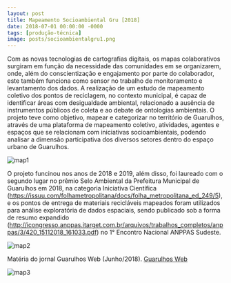 ```yaml
---
layout: post
title: Mapeamento Socioambiental Gru [2018]
date: 2018-07-01 00:00:00 -0000
tags: [produção-técnica]
image: posts/socioambientalgru1.png	
---
```


Com as novas tecnologias de cartografias digitais, os mapas colaborativos surgiram em função da necessidade das comunidades em se organizarem, onde, além do conscientização e engajamento por parte do colaborador, este também funciona como sensor no trabalho de monitoramento e levantamento dos dados. A realização de um estudo de mapeamento coletivo dos pontos de reciclagem, no contexto municipal, é capaz de identificar áreas com desigualdade ambiental, relacionado a ausência de instrumentos públicos de coleta e ao debate de ontologias ambientais. O projeto teve como objetivo, mapear e categorizar no território de Guarulhos, através de uma plataforma de mapeamento coletivo, atividades, agentes e espaços que se relacionam com iniciativas socioambientais, podendo analisar a dimensão participativa dos diversos setores dentro do espaço urbano de Guarulhos.

![map1]

O projeto funcinou nos anos de 2018 e 2019, além disso, foi laureado com o segundo lugar no prêmio Selo Ambiental da Prefeitura Municipal de Guarulhos em 2018, na categoria Iniciativa Científica (https://issuu.com/folhametropolitana/docs/folha_metropolitana_ed_249/5), e os pontos de entrega de materiais recicláveis mapeados foram utilizados para análise exploratória de dados espaciais, sendo publicado sob a forma de resumo expandido (http://icongresso.anppas.itarget.com.br/arquivos/trabalhos_completos/anppas/3/420_15112018_161033.pdf) no 1° Encontro Nacional ANPPAS Sudeste.

![map2]

Matéria do jornal Guarulhos Web (Junho/2018). <u><a href="[https://www.guarulhosweb.com.br/noticia.php?nr=283135&t=Universitarios+de+Guarulhos+promovem+mapeamento+socioambiental+colaborativo](https://web.archive.org/web/20221130224629/https://guarulhosweb.com.br/universitarios-de-guarulhos-promovem-mapeamento-socioambiental-colaborativo/)">Guarulhos Web</a></u>

![map3]

[map1]: /assets/img/posts/socioambientalgru2.png "Imagem da ferramenta"
[map2]: /assets/img/posts/socioambientalgru3.png "Imagem da ferramenta"
[map3]: /assets/img/posts/socioambientalgru4.png "Imagem da ferramenta"

